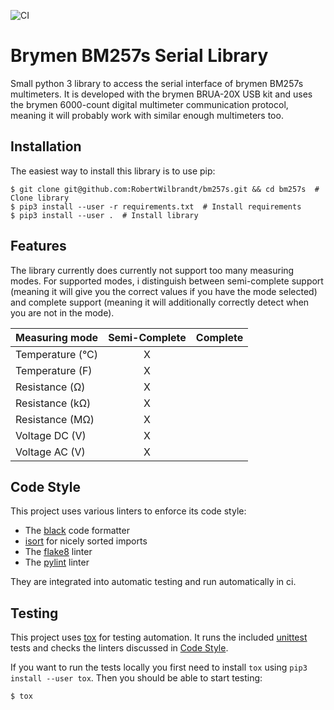 ![CI](https://github.com/RobertWilbrandt/bm257s/workflows/CI/badge.svg?branch=main)

Brymen BM257s Serial Library
============================

Small python 3 library to access the serial interface of brymen BM257s multimeters. It is developed with the brymen BRUA-20X USB kit and uses the brymen 6000-count digital multimeter communication protocol, meaning it will probably work with similar enough multimeters too.

Installation
------------

The easiest way to install this library is to use pip:

```console
$ git clone git@github.com:RobertWilbrandt/bm257s.git && cd bm257s  # Clone library
$ pip3 install --user -r requirements.txt  # Install requirements
$ pip3 install --user .  # Install library
```

Features
--------

The library currently does currently not support too many measuring modes. For supported modes, i distinguish between semi-complete support (meaning it will give you the correct values if you have the mode selected) and complete support (meaning it will additionally correctly detect when you are not in the mode).

| Measuring mode   | Semi-Complete | Complete|
|------------------|:-------------:|---------|
| Temperature (°C) | X             |         |
| Temperature (F)  | X             |         |
| Resistance (Ω)   | X             |         |
| Resistance (kΩ)  | X             |         |
| Resistance (MΩ)  | X             |         |
| Voltage DC (V)   | X             |         |
| Voltage AC (V)   | X             |         |

Code Style
----------

This project uses various linters to enforce its code style:
- The [black](https://black.readthedocs.io/en/stable/) code formatter
- [isort](https://pycqa.github.io/isort/) for nicely sorted imports
- The [flake8](https://flake8.pycqa.org/en/latest/) linter
- The [pylint](https://www.pylint.org/) linter

They are integrated into automatic testing and run automatically in ci.

Testing
-------

This project uses [tox](https://tox.readthedocs.io/en/latest/) for testing automation. It runs the included [unittest](https://docs.python.org/3/library/unittest.html) tests and checks the linters discussed in [Code Style](#code-style).

If you want to run the tests locally you first need to install ```tox``` using ```pip3 install --user tox```. Then you should be able to start testing:

```console
$ tox
```
